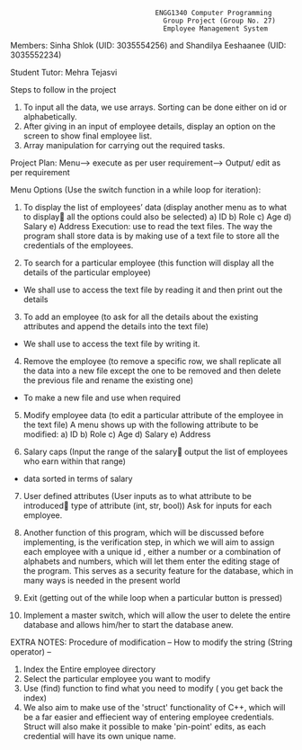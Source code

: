                                         ENGG1340 Computer Programming 
                                          Group Project (Group No. 27)
                                          Employee Management System

Members: 
Sinha Shlok (UID: 3035554256) and Shandilya Eeshaanee (UID: 3035552234)

Student Tutor: Mehra Tejasvi

Steps to follow in the project
1.	To input all the data, we use arrays. Sorting can be done either on id or alphabetically. 
2.	After giving in an input of employee details, display an option on the screen to show final employee list.
3.	Array manipulation for carrying out the required tasks.

Project Plan:
Menu--> execute as per user requirement--> Output/ edit as per requirement

Menu Options (Use the switch function in a while loop for iteration):
1.	To display the list of employees’ data (display another menu as to what to display all the options could also be selected)
a)	ID
b)	Role
c)	Age
d)	Salary
e)	Address
Execution: use <fstream> to read the text files. The way the program shall store data is by making use of a text file to store all the credentials of the employees.

2.	To search for a particular employee (this function will display all the details of the particular employee)
-	We shall use <fstream> to access the text file by reading it and then print out the details

3.	To add an employee (to ask for all the details about the existing attributes and append the details into the text file)
-	We shall use <fstream> to access the text file by writing it.

4.	Remove the employee (to remove a specific row, we shall replicate all the data into a new file except the one to be removed and then delete the previous file and rename the existing one)
-	To make a new file and use <fstream> when required

5.	Modify employee data (to edit a particular attribute of the employee in the text file)
A menu shows up with the following attribute to be modified:
a)	ID
b)	Role
c)	Age
d)	Salary
e)	Address

6.	Salary caps (Input the range of the salary output the list of employees who earn within that range)
-	data sorted in terms of salary

7.	User defined attributes (User inputs as to what attribute to be introduced type of attribute (int, str, bool))
Ask for inputs for each employee.

8. Another function of this program, which will be discussed before implementing, is the verification step, in which we will aim to assign each employee with a unique id , either a number or a combination of alphabets and numbers, which will let them enter the editing stage of the program. This serves as a security feature for the database, which in many ways is needed in the present world

9.	Exit (getting out of the while loop when a particular button is pressed)

10. Implement a master switch, which will allow the user to delete the entire database and allows him/her to start the database anew. 



EXTRA NOTES:
Procedure of modification – 
How to modify the string (String operator) – 
1. Index the Entire employee directory
2. Select the particular employee you want to modify
3. Use (find) function to find what you need to modify ( you get back the index)
4. We also aim to make use of the 'struct' functionality of C++, which will be a far easier and effiecient way of entering employee credentials. Struct will also make it possible to make 'pin-point' edits, as each credential will have its own unique name. 
